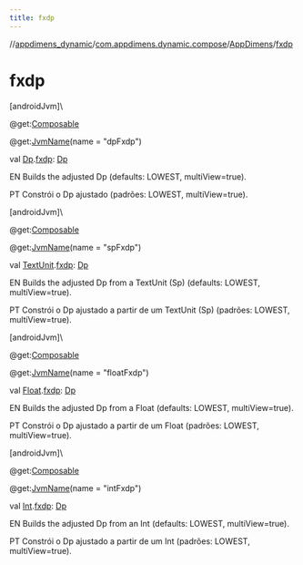 ```yaml
---
title: fxdp
---
```

//[appdimens_dynamic](../../../index.html)/[com.appdimens.dynamic.compose](../index.html)/[AppDimens](index.html)/[fxdp](fxdp.html)



# fxdp



[androidJvm]\




@get:[Composable](https://developer.android.com/reference/kotlin/androidx/compose/runtime/Composable.html)



@get:[JvmName](https://kotlinlang.org/api/core/kotlin-stdlib/kotlin.jvm/-jvm-name/index.html)(name = &quot;dpFxdp&quot;)



val [Dp](https://developer.android.com/reference/kotlin/androidx/compose/ui/unit/Dp.html).[fxdp](fxdp.html): [Dp](https://developer.android.com/reference/kotlin/androidx/compose/ui/unit/Dp.html)



EN Builds the adjusted Dp (defaults: LOWEST, multiView=true).



PT Constrói o Dp ajustado (padrões: LOWEST, multiView=true).





[androidJvm]\




@get:[Composable](https://developer.android.com/reference/kotlin/androidx/compose/runtime/Composable.html)



@get:[JvmName](https://kotlinlang.org/api/core/kotlin-stdlib/kotlin.jvm/-jvm-name/index.html)(name = &quot;spFxdp&quot;)



val [TextUnit](https://developer.android.com/reference/kotlin/androidx/compose/ui/unit/TextUnit.html).[fxdp](fxdp.html): [Dp](https://developer.android.com/reference/kotlin/androidx/compose/ui/unit/Dp.html)



EN Builds the adjusted Dp from a TextUnit (Sp) (defaults: LOWEST, multiView=true).



PT Constrói o Dp ajustado a partir de um TextUnit (Sp) (padrões: LOWEST, multiView=true).





[androidJvm]\




@get:[Composable](https://developer.android.com/reference/kotlin/androidx/compose/runtime/Composable.html)



@get:[JvmName](https://kotlinlang.org/api/core/kotlin-stdlib/kotlin.jvm/-jvm-name/index.html)(name = &quot;floatFxdp&quot;)



val [Float](https://kotlinlang.org/api/core/kotlin-stdlib/kotlin/-float/index.html).[fxdp](fxdp.html): [Dp](https://developer.android.com/reference/kotlin/androidx/compose/ui/unit/Dp.html)



EN Builds the adjusted Dp from a Float (defaults: LOWEST, multiView=true).



PT Constrói o Dp ajustado a partir de um Float (padrões: LOWEST, multiView=true).





[androidJvm]\




@get:[Composable](https://developer.android.com/reference/kotlin/androidx/compose/runtime/Composable.html)



@get:[JvmName](https://kotlinlang.org/api/core/kotlin-stdlib/kotlin.jvm/-jvm-name/index.html)(name = &quot;intFxdp&quot;)



val [Int](https://kotlinlang.org/api/core/kotlin-stdlib/kotlin/-int/index.html).[fxdp](fxdp.html): [Dp](https://developer.android.com/reference/kotlin/androidx/compose/ui/unit/Dp.html)



EN Builds the adjusted Dp from an Int (defaults: LOWEST, multiView=true).



PT Constrói o Dp ajustado a partir de um Int (padrões: LOWEST, multiView=true).



